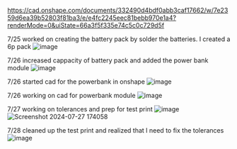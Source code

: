 https://cad.onshape.com/documents/332490d4bdf0abb3caf17662/w/7e2359d6ea39b52803f81ba3/e/e4fc2245eec81bebb970e1a4?renderMode=0&uiState=66a3f5f335e74c5c0c729d5f


7/25 worked on creating the battery pack by solder the batteries. I created a 6p pack
![image](https://github.com/user-attachments/assets/37e40959-b394-4c00-a8aa-4414d61027ca)

7/26 increased cappacity of battery pack and added the power bank module
![image](https://github.com/user-attachments/assets/d8dd1bf8-e4b9-4001-a5c4-3c913e60de67)

7/26 started cad for the powerbank in onshape
![image](https://github.com/user-attachments/assets/9130d144-10f4-46d2-8491-3bf67edda393)

7/26 working on cad for powerbank module
![image](https://github.com/user-attachments/assets/0fbb6e28-c49a-452a-a415-69dab3dbb63d)

7/27 working on tolerances and prep for test print
![image](https://github.com/user-attachments/assets/2f2df8b8-bee9-49c0-bb42-02a3df414b8d)
![Screenshot 2024-07-27 174058](https://github.com/user-attachments/assets/7fa817eb-722b-434d-aae6-464115c081ab)

7/28 cleaned up the test print and realized that I need to fix the tolerances
![image](https://github.com/user-attachments/assets/f56e3bf3-5b44-47e9-9e01-5dfccfc3674b)


